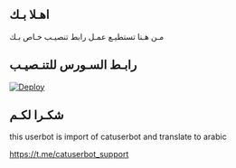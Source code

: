 ## اهـلا بـك
مـن هـنا تستطيـع عمـل رابط تنصيـب خـاص بـك

## رابـط السـورس للتنـصيـب

[![Deploy](https://www.herokucdn.com/deploy/button.svg)](https://heroku.com/deploy?template=https://github.com/uoxo8711oulix/pack)

## شكـرا لكـم 


this userbot is import of catuserbot and translate to arabic

https://t.me/catuserbot_support
